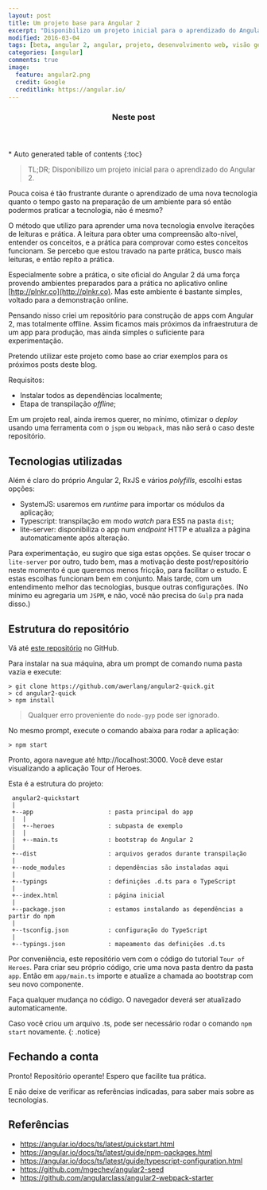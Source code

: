 ```yaml
---
layout: post
title: Um projeto base para Angular 2
excerpt: "Disponibilizo um projeto inicial para o aprendizado do Angular 2."
modified: 2016-03-04
tags: [beta, angular 2, angular, projeto, desenvolvimento web, visão geral, ajuda]
categories: [angular]
comments: true
image:
  feature: angular2.png
  credit: Google
  creditlink: https://angular.io/
---
```


<section id="table-of-contents" class="toc">
  <header>
    <h3>Neste post</h3>
  </header>
  <div id="drawer" markdown="1">
  *  Auto generated table of contents
  {:toc}
  </div>
</section><!-- /#table-of-contents -->

> TL;DR; Disponibilizo um projeto inicial para o aprendizado do Angular 2.

Pouca coisa é tão frustrante durante o aprendizado de uma nova tecnologia quanto o tempo gasto na preparação de um ambiente para só então podermos praticar a tecnologia, não é mesmo?

O método que utilizo para aprender uma nova tecnologia envolve iterações de leituras e prática. A leitura para obter uma compreensão alto-nível, entender os conceitos, e a prática para comprovar como estes conceitos funcionam. Se percebo que estou travado na parte prática, busco mais leituras, e então repito a prática.   

Especialmente sobre a prática, o site oficial do Angular 2 dá uma força provendo ambientes preparados para a prática no aplicativo online [http://plnkr.co](http://plnkr.co). Mas este ambiente é bastante simples, voltado para a demonstração online.

Pensando nisso criei um repositório para construção de apps com Angular 2, mas totalmente offline. Assim ficamos mais próximos da infraestrutura de um app para produção, mas ainda simples o suficiente para experimentação.

Pretendo utilizar este projeto como base ao criar exemplos para os próximos posts deste blog.

Requisitos:

* Instalar todos as dependências localmente;
* Etapa de transpilação *offline*;

Em um projeto real, ainda iremos querer, no mínimo, otimizar o *deploy* usando uma ferramenta com o `jspm` ou `Webpack`, mas não será o caso deste repositório.

## Tecnologias utilizadas

Além é claro do próprio Angular 2, RxJS e vários *polyfills*, escolhi estas opções:

* SystemJS: usaremos em *runtime* para importar os módulos da aplicação;
* Typescript: transpilação em modo *watch* para ES5 na pasta `dist`;
* lite-server: disponibiliza o app num *endpoint* HTTP e atualiza a página automaticamente após alteração.

Para experimentação, eu sugiro que siga estas opções. Se quiser trocar o `lite-server` por outro, tudo bem, mas a motivação deste post/repositório neste momento é que queremos menos fricção, para facilitar o estudo. E estas escolhas funcionam bem em conjunto. Mais tarde, com um entendimento melhor das tecnologias, busque outras configurações. (No mínimo eu agregaria um `JSPM`, e não, você não precisa do `Gulp` pra nada disso.)

## Estrutura do repositório

Vá até [este repositório](https://github.com/awerlang/angular2-quick) no GitHub.

Para instalar na sua máquina, abra um prompt de comando numa pasta vazia e execute:

```
> git clone https://github.com/awerlang/angular2-quick.git
> cd angular2-quick
> npm install
```

> Qualquer erro proveniente do `node-gyp` pode ser ignorado.

No mesmo prompt, execute o comando abaixa para rodar a aplicação:

```
> npm start
```

Pronto, agora navegue até http://localhost:3000. Você deve estar visualizando a aplicação Tour of Heroes.

Esta é a estrutura do projeto:

```
 angular2-quickstart
 |
 +--app                     : pasta principal do app
 |  |
 |  +--heroes               : subpasta de exemplo
 |  |
 |  +--main.ts              : bootstrap do Angular 2
 |
 +--dist                    : arquivos gerados durante transpilação
 |
 +--node_modules            : dependências são instaladas aqui
 |
 +--typings                 : definições .d.ts para o TypeScript
 |
 +--index.html              : página inicial
 |
 +--package.json            : estamos instalando as dependências a partir do npm
 |
 +--tsconfig.json           : configuração do TypeScript
 |
 +--typings.json            : mapeamento das definições .d.ts
```

Por conveniência, este repositório vem com o código do tutorial `Tour of Heroes`. Para criar seu próprio código, crie uma nova pasta dentro da pasta `app`. Então em `app/main.ts` importe e atualize a chamada ao bootstrap com seu novo componente.  

Faça qualquer mudança no código. O navegador deverá ser atualizado automaticamente.

Caso você criou um arquivo .ts, pode ser necessário rodar o comando `npm start` novamente.
{: .notice} 

## Fechando a conta

Pronto! Repositório operante! Espero que facilite tua prática.

E não deixe de verificar as referências indicadas, para saber mais sobre as tecnologias.

## Referências

* https://angular.io/docs/ts/latest/quickstart.html
* https://angular.io/docs/ts/latest/guide/npm-packages.html
* https://angular.io/docs/ts/latest/guide/typescript-configuration.html
* https://github.com/mgechev/angular2-seed
* https://github.com/angularclass/angular2-webpack-starter